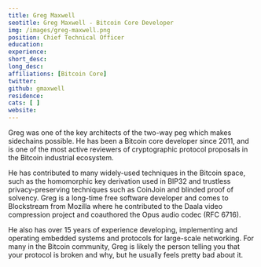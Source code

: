```yaml
---
title: Greg Maxwell
seotitle: Greg Maxwell - Bitcoin Core Developer
img: /images/greg-maxwell.png
position: Chief Technical Officer
education:
experience:
short_desc:
long_desc:
affiliations: [Bitcoin Core]
twitter: 
github: gmaxwell
residence:
cats: [ ]
website: 
---
```


<p>Greg was one of the key architects of the two-way peg which makes sidechains possible. He has been a Bitcoin core developer since 2011, and is one of the most active reviewers of cryptographic protocol proposals in the Bitcoin industrial ecosystem. </p>

<p>He has contributed to many widely-used techniques in the Bitcoin space, such as the homomorphic key derivation used in BIP32 and trustless privacy-preserving techniques such as CoinJoin and blinded proof of solvency. Greg is a long-time free software developer and comes to Blockstream from Mozilla where he contributed to the Daala video compression project and coauthored the Opus audio codec (RFC 6716). </p>

<p>He also has over 15 years of experience developing, implementing and operating embedded systems and protocols for large-scale networking. For many in the Bitcoin community, Greg is likely the person telling you that your protocol is broken and why, but he usually feels pretty bad about it.</p>
